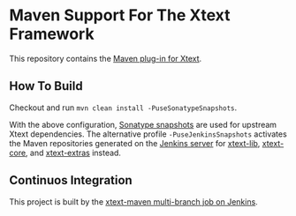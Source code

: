 # Maven Support For The Xtext Framework

This repository contains the [Maven plug-in for Xtext](https://www.eclipse.org/Xtext/documentation/350_continuous_integration.html).

## How To Build

Checkout and run `mvn clean install -PuseSonatypeSnapshots`.

With the above configuration, [Sonatype snapshots](https://oss.sonatype.org/content/repositories/snapshots) are used for upstream Xtext dependencies. The alternative profile `-PuseJenkinsSnapshots` activates the Maven repositories generated on the [Jenkins server](http://services.typefox.io/open-source/jenkins/) for [xtext-lib](https://github.com/eclipse/xtext-lib), [xtext-core](https://github.com/eclipse/xtext-core), and [xtext-extras](https://github.com/eclipse/xtext-extras) instead.

## Continuos Integration

This project is built by the [xtext-maven multi-branch job on Jenkins](http://services.typefox.io/open-source/jenkins/job/xtext-maven/).
